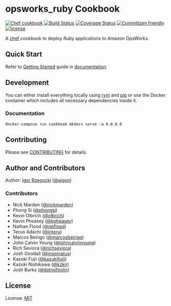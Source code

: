 # opsworks\_ruby Cookbook

[![Chef cookbook](https://img.shields.io/cookbook/v/opsworks_ruby.svg)](https://supermarket.chef.io/cookbooks/opsworks_ruby)
[![Build Status](https://github.com/ajgon/opsworks_ruby/actions/workflows/main.yml/badge.svg)](https://github.com/ajgon/opsworks_ruby/actions/workflows/main.yml)
[![Coverage Status](https://coveralls.io/repos/github/ajgon/opsworks_ruby/badge.svg?branch=master)](https://coveralls.io/github/ajgon/opsworks_ruby?branch=master)
[![Commitizen friendly](https://img.shields.io/badge/commitizen-friendly-brightgreen.svg)](http://commitizen.github.io/cz-cli/)
[![license](https://img.shields.io/github/license/ajgon/opsworks_ruby.svg?maxAge=2592000)](https://opsworks-ruby.mit-license.org/)

A [chef](https://www.chef.io/) cookbook to deploy Ruby applications to Amazon OpsWorks.

## Quick Start

Refer to [Getting Started](https://opsworks-ruby.rzegocki.pl/docs/latest/getting-started/)
guide in [documentation](https://opsworks-ruby.rzegocki.pl/docs/latest/).

## Development

You can either install everything locally using [rvm](https://rvm.io/) and [pip](https://pypi.python.org/pypi/pip)
or use the Docker container which includes all necessary dependencies inside it.

### Documentation

```
docker-compose run cookbook mkdocs serve -a 0.0.0.0
```

## Contributing

Please see [CONTRIBUTING](https://github.com/ajgon/opsworks_ruby/blob/master/CONTRIBUTING.md)
for details.

## Author and Contributors

Author: [Igor Rzegocki](https://www.rzegocki.pl/) ([@ajgon](https://github.com/ajgon))

### Contributors

* Nick Marden ([@nickmarden](https://github.com/nickmarden))
* Phong Si ([@phongsi](https://github.com/phongsi))
* Kevin Olbrich ([@olbrich](https://github.com/olbrich))
* Kevin Pheasey ([@kpheasey](https://github.com/kpheasey))
* Nathan Flood ([@npflood](https://github.com/npflood))
* Teruo Adachi ([@interu](https://github.com/interu))
* Marcos Beirigo ([@marcosbeirigo](https://github.com/marcosbeirigo))
* John Calvin Young ([@johncalvinyoung](https://github.com/johncalvinyoung))
* Rich Seviora ([@richseviora](https://github.com/richseviora))
* Josh Goodall ([@inopinatus](https://github.com/inopinatus))
* Kazuki Fujii ([@kazukifujii](https://github.com/kazukifujii))
* Kazuki Nishikawa ([@kzkn](https://github.com/kzkn))
* Josh Burks ([@dotnofoolin](https://github.com/dotnofoolin))

## License

License: [MIT](http://opsworks-ruby.mit-license.org/)
